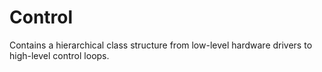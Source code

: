 # Control
Contains a hierarchical class structure from low-level hardware drivers to high-level control loops.

